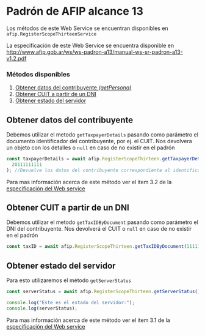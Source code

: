 # Padrón de AFIP alcance 13

Los métodos de este Web Service se encuentran disponibles en `afip.RegisterScopeThirteenService`

La especificación de este Web Service se encuentra disponible en http://www.afip.gob.ar/ws/ws-padron-a13/manual-ws-sr-padron-a13-v1.2.pdf

### Métodos disponibles

1. [Obtener datos del contribuyente _(getPersona)_](#obtener-datos-del-contribuyente)
2. [Obtener CUIT a partir de un DNI](#obtener-cuit-a-partir-de-un-dni)
3. [Obtener estado del servidor](#obtener-estado-del-servidor)

## Obtener datos del contribuyente

Debemos utilizar el metodo `getTaxpayerDetails` pasando como parámetro el documento identificador del contribuyente, por ej. el CUIT. Nos devolvera un objeto con los detalles o `null` en caso de no existir en el padrón

```js
const taxpayerDetails = await afip.RegisterScopeThirteen.getTaxpayerDetails(
  20111111111
); //Devuelve los datos del contribuyente correspondiente al identificador 20111111111
```

Para mas información acerca de este método ver el item 3.2 de la [especificación del Web service](http://www.afip.gob.ar/ws/ws-padron-a13/manual-ws-sr-padron-a13-v1.2.pdf)

## Obtener CUIT a partir de un DNI

Debemos utilizar el metodo `getTaxIDByDocument` pasando como parámetro el DNI del contribuyente. Nos devolverá el CUIT o `null` en caso de no existir en el padrón

```js
const taxID = await afip.RegisterScopeThirteen.getTaxIDByDocument(11111111); //Devuelve el CUIT correspondiente al DNI 11111111
```

## Obtener estado del servidor

Para esto utilizaremos el método `getServerStatus`

```js
const serverStatus = await afip.RegisterScopeThirteen.getServerStatus();

console.log("Este es el estado del servidor:");
console.log(serverStatus);
```

Para mas información acerca de este método ver el item 3.1 de la [especificación del Web service](http://www.afip.gob.ar/ws/ws-padron-a13/manual-ws-sr-padron-a13-v1.2.pdf)
